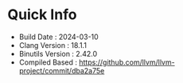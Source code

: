 # Quick Info
* Build Date : 2024-03-10
* Clang Version : 18.1.1
* Binutils Version : 2.42.0
* Compiled Based : https://github.com/llvm/llvm-project/commit/dba2a75e
